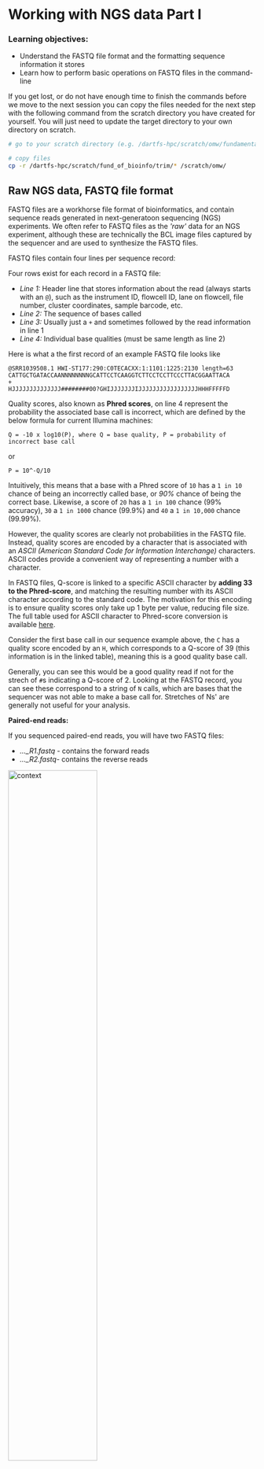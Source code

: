 # Working with NGS data Part I

### Learning objectives: 
- Understand the FASTQ file format and the formatting sequence information it stores
- Learn how to perform basic operations on FASTQ files in the command-line 

If you get lost, or do not have enough time to finish the commands before we move to the next session you can copy the files needed for the next step with the following command from the scratch directory you have created for yourself. You will just need to update the target directory to your own directory on scratch. 

```bash
# go to your scratch directory (e.g. /dartfs-hpc/scratch/omw/fundamentals_of_bioinformatics/)

# copy files 
cp -r /dartfs-hpc/scratch/fund_of_bioinfo/trim/* /scratch/omw/
```

## Raw NGS data, FASTQ file format

FASTQ files are a workhorse file format of bioinformatics, and contain sequence reads generated in next-generatoon sequencing (NGS) experiments. We often refer to FASTQ files as the *'raw'* data for an NGS experiment, although these are technically the BCL image files captured by the sequencer and are used to synthesize the FASTQ files.

FASTQ files contain four lines per sequence record:

Four rows exist for each record in a FASTQ file:
- *Line 1:* Header line that stores information about the read (always starts with an `@`), such as the instrument ID, flowcell ID, lane on flowcell, file number, cluster coordinates, sample barcode, etc.
- *Line 2:* The sequence of bases called
- *Line 3:* Usually just a `+` and sometimes followed by the read information in line 1
- *Line 4:* Individual base qualities (must be same length as line 2)

Here is what a the first record of an example FASTQ file looks like
```
@SRR1039508.1 HWI-ST177:290:C0TECACXX:1:1101:1225:2130 length=63
CATTGCTGATACCAANNNNNNNNGCATTCCTCAAGGTCTTCCTCCTTCCCTTACGGAATTACA
+
HJJJJJJJJJJJJJJ########00?GHIJJJJJJJIJJJJJJJJJJJJJJJJJHHHFFFFFD
```

Quality scores, also known as **Phred scores**, on line 4 represent the probability the associated base call is incorrect, which are defined by the below formula for current Illumina machines:
```
Q = -10 x log10(P), where Q = base quality, P = probability of incorrect base call
```
or
```
P = 10^-Q/10
```

Intuitively, this means that a base with a Phred score of `10` has a `1 in 10` chance of being an incorrectly called base, or *90%* chance of being the correct base. Likewise, a score of `20` has a `1 in 100` chance (99% accuracy), `30` a `1 in 1000` chance (99.9%) and `40` a `1 in 10,000` chance (99.99%).

However, the quality scores are clearly not probabilities in the FASTQ file. Instead, quality scores are encoded by a character that is associated with an *ASCII (American Standard Code for Information Interchange)* characters. ASCII codes provide a convenient way of representing a number with a character.

In FASTQ files, Q-score is linked to a specific ASCII character by **adding 33 to the Phred-score**, and matching the resulting number with its ASCII character according to the standard code. The motivation for this encoding is to ensure quality scores only take up 1 byte per value, reducing file size. The full table used for ASCII character to Phred-score conversion is available [here](https://support.illumina.com/help/BaseSpace_OLH_009008/Content/Source/Informatics/BS/QualityScoreEncoding_swBS.htm).

Consider the first base call in our sequence example above, the `C` has a quality score encoded by an `H`, which corresponds to a Q-score of 39 (this information is in the linked table), meaning this is a good quality base call.

Generally, you can see this would be a good quality read if not for the strech of `#`s indicating a Q-score of 2. Looking at the FASTQ record, you can see these correspond to a string of `N` calls, which are bases that the sequencer was not able to make a base call for. Stretches of Ns' are generally not useful for your analysis.

**Paired-end reads:**  

If you sequenced paired-end reads, you will have two FASTQ files:  
- *..._R1.fastq* - contains the forward reads  
- *..._R2.fastq*- contains the reverse reads  

<p align="left">
<img src="../figures/seq-config.png" title="xxxx" alt="context"
	width="60%" height="60%" />
</p>

Many bioinformatics softwares will recognize that such files are paired-end, and the reads in the forward file correspond to the reads in the reverse file, although you often have to specify the names of both files to these tools.

It is critical that the R1 and R2 files have the **same number of records in both files**. If one has more records than the other, which can sometimes happen if there was an issue in the demultiplexing process, you will experience problems using these files as paired-end reads in downstream analyses.

### Working with FASTQ files at the command line

To demonstrate how FASTQ files can be explored from the UNIX command line environment, we will be using an example set of FASTQ files generated in an RNA-seq study of human airway cell line and their reaction to glucocorticoids (described in [Himes *et al*, 2014, *PloS One*](https://journals.plos.org/plosone/article?id=10.1371/journal.pone.0099625)).

Raw sequence data was obtained from the [Sequence Read Archive (SRA)](https://www.ncbi.nlm.nih.gov/sra) under project accession [SRP033351](https://www.ncbi.nlm.nih.gov/sra?term=SRP033351), using the [SRA toolkit](https://github.com/ncbi/sra-tools) (SRA). The FASTQ files are stored in `/dartfs-hpc/scratch/fund_of_bioinfo/raw_full_fastq/`. To speed up computations in the workshop, these FASTQ files have been subset to only contain reads that align to chromosome 20.

```bash
# lets have a look at the project directory containing the reduced raw FASTQs
ls -lah /dartfs-hpc/scratch/fund_of_bioinfo/raw_fastq/

# lets have a look at the project directory containing the full raw FASTQs
ls -lah /dartfs-hpc/scratch/fund_of_bioinfo/raw_full_fastq/
```

Since these are paired-end reads each sample has a file for read 1 (SRRXXX_1) and a file for read 2 (SRRXXX_2). All of the files are `gzipped` in order to reduce the disk space they require, which is important as you can see that the full files are all **1GB** or more (you need a lot of space to process RNA-seq, or other-NGS data).

Given the size of these files, if everyone were to copy them to their home directory, this would take up a very large amount of disk space. Instead you will create a *symbolic link* or *symlink* to the data in the scratch drive.

```bash
# move into your fundamentals_of_bioinformatics directory
cd /dartfs-hpc/scratch/omw/fundamentals_of_bioinformatics
### OR use the alias you made 
biow

# lets keep our data organized and make a folder for these raw fastq files
mkdir raw_fastq
cd raw_fastq

# Create a symlink to the data directory in the scratch drive
ln -s /dartfs-hpc/scratch/fund_of_bioinfo/raw_fastq/*fastq.gz ./

# Check that your command worked
ls -lah
```
Sym-linked files are similar to an alias they are a file that points to a location. Any modifications made to the original files in `/dartfs-hpc/scratch/fund_of_bioinfo/raw_fastq/` will also be seen in the symlink files. Moving the original files or deleting the original files will cause the symlinks to malfunction.

Remember, because your symlinks are pointing to something in the scratch directory these files are slated to be deleted in 45 days, at which point your symlinks will still exist but no longer function properly.

### Basic operations

While you don't normally need to go looking within an individual FASTQ file, it is useful to explore them at the command line to help better understand their contents. Being able to work with FASTQ files at the command line can also be a valuable skill for troubleshooting problems that come upo in your analyses.

Due to gzip compression of FASTQ files we have to unzip when we want to work with them. We can do this with the `zcat` command and a pipe (|). `zcat` works similar to `cat` but operates on zipped files, FASTQ files are very large and so we will use `head` to limit the output to the first ten lines.

Use `zcat` and `head` to have a look at the first few records in our FASTQ file.
```bash
# unzip and view first few lines of FASTQ file
zcat SRR1039508_1.chr20.fastq.gz | head
zcat SRR1039508_2.chr20.fastq.gz | head
```

How many records do we have in total? (don't forget to divide by 4..)
```bash
zcat SRR1039508_1.chr20.fastq.gz | wc -l
zcat SRR1039508_2.chr20.fastq.gz | wc -l
```
Remember, paired-end reads should have the same number of records!

What if we want to count how many unique barcodes exist in the FASTQ file. To do this, we would need to print all the sequence lines of each FASTQ entry, then search those for the barcode by specifying a regular expression. To print all the sequence lines (2nd line) of each FASTQ entry, we can use a command called `sed`, short for *stream editor* which allows you to streamline edits to text that are redirected to the command. You can find a tutorial on using `sed` [here](https://www.digitalocean.com/community/tutorials/the-basics-of-using-the-sed-stream-editor-to-manipulate-text-in-linux).

First we can use `sed` with with the `'p'` argument to tell it that we want the output to be printed, and the `-n` option to tell `sed` we want to suppress automatic printing (so we don't get the results printed 2x). Piping this to the `head` command, we can get the first line of the first 10 entries in the FASTQ file. We specify `'1-4p'` as we want `sed` to *print 1 line, then skip forward 4*.
```bash
zcat SRR1039508_1.chr20.fastq.gz | sed -n '1~4p' | head -10
```

Using this same approach, we can print the second line for the first 10,000 entires of the FASTQ file, and use the `grep` command to search for regular expressions in the output. Using the `-o` option for grep, we tell the command that we want it to print lines that match the character string.
```bash
# Print the first 10 lines to confirm we are getting the sequence lines
zcat SRR1039508_1.chr20.fastq.gz | sed -n '2~4p' | head -10

# Pipe the sequence line from the first 10000 FASTQ records to grep to search for our (pretend) adapter sequence
zcat SRR1039508_1.chr20.fastq.gz | sed -n '2~4p' | head -10000 | grep -o "ATGGGA"
```

This is a bit much to count by each, so lets count the how many lines were printed by grep using the `wc` (word count) command with the `-l` option specified for lines.
```bash
# Count how many times in the first 10000 FASTQ our (pretend) adapter sequence occurs
zcat SRR1039508_1.chr20.fastq.gz | sed -n '2~4p' | head -10000 | grep -o "ATGGGA" | wc -l
```

Using a similar approach, we could count up all of the instances of individual DNA bases (C,G) called by the sequencer in this sample. Here we use the `sort` command to sort the bases printed by `grep`, and `grep` again to just get the bases we are interested in, then using the `uniq` command with the `-c` option to count up the unique elements.
```bash
# Determine the G/C content of the first 10000 reads
zcat SRR1039508_1.chr20.fastq.gz | sed -n '2~4p' | head -10000 | grep -o . | sort | grep 'C\|G' | uniq -c
```

Now we have the frequency of each nucleotide across the reads from the first 10,000 records. A quick and easy program to get GC content. GC content is used in basic quality control of sequence from FASTQs to check for potential contamination of the sequencing library. We just used this code to check 1 sample, but what if we want to know for our 4 samples?

### For & while loops

Loops allow us repeat operations over a defined variable or set of files. Essentially, you need to tell Bash what you want to loop over, and what operation you want it to do to each item.

Notice that the variable `i` set in the conditions for our loop is used to reference all the elements to be looped over in the operation using `$i` in this `for` loop example:

```bash
# loop over numbers 1:10, printing them as we go
for i in {1..10}; do \
   echo "$i"; \
done
```

Alternatively, if you do not know how many times you might need to run a loop, using a `while` loop may be useful, as it will continue the loop until the boolean (logical) specified in the first line evaluates to `false`. An example would be looping over all of the files in your directory to perform a specific task. e.g.

```bash
ls *.fastq.gz | while read x; do \
   # tell me what the shell is doing
   echo $x is being processed...;
   # provide an empty line for ease of viewing
   yes '' | sed 1q;  \
   # unzip w/ zcat and print head of file
   zcat $x | head -n 4;  \
   # print 3 lines to for ease of viewing
   yes '' | sed 3q ;
done
```

Perhaps we want to check how many reads contain the start codon `ATG`. We can do this by searching for matches and counting how many times it was found, and repeating this process for each sample using a while loop.

```bash
ls *.fastq.gz | while read x; do \
   echo $x
   zcat $x | sed -n '2~4p' | head -n 4 | grep -o "ATG" | wc -l
done
```

We could use one of these loops to perform the nucleotide counting task that we performed on a single sample above, but apply it to all of our samples in a single command.

```bash
ls *.fastq.gz | while read x; do \
   yes '' | sed 1q
   echo processing sample $x
   zcat $x | sed -n '2~4p' | sed -n '1,10000p' | grep -o . | sort | grep 'C\|G' | uniq -c ;
done
```

### Scripting in bash

So loops are pretty useful, but what if we wanted to make it even simpler to run. Maybe we even want to share the program we just wrote with other lab members so that they can execute it on their own FASTQ files, or use the program again later on a different dataset.

One way to do this would be to write this series of commands into a Bash script, that can be executed at the command line, passing the files you would like to be operated on to the script.

To generate the script (suffix `.sh`) we could use the `nano` editor:

```bash
nano count_GC_content.sh
```

Add our program to the script, using a shebang `#!/bin/bash` at the top of our script to let the shell know this is a bash script. As in the loops we use the `$` to specify the input variable to the script. `$1` represents the variable that we want to be used in the first argument of the script. Here, we only need to provide the file name, so we only have 1 `$`, but if we wanted to create more variables to expand the functionality of our script, we would do this using `$2`, `$3`, etc.

Copy the following code into the nano editor file you just opened and use the ctrl+x command to close the file and save the changes you made.
```bash
#!/bin/bash
echo processing sample "$1"; zcat $1 | sed -n '2~4p' | sed -n '1,10000p' | grep -o . | sort | grep 'C\|G' | uniq -c
```

Now run the script, specifying the a FASTQ file as variable 1 (`$1`)

```bash
# have a quick look at our script
cat count_GC_content.sh

# now run it with bash
bash count_GC_content.sh SRR1039508_1.chr20.fastq.gz
```

Now we can use our while loop again to do this for all the FASTQs in our directory
```bash
ls *.fastq.gz | while read x; do \
   bash count_GC_content.sh $x
done
```

What if we wanted to write the output into a file instead of printing to the screen? We could save the output to a *Standard output* (stout) file that we can look at, save to review later, and document our findings. The `1>>` redirects the output that would print to the screen to a file.
```bash
# create the text file you want to write to
touch stout.txt

# run the loop
ls *.fastq.gz | while read x; do \
   bash count_GC_content.sh $x 1>> stout.txt
done

# view the file
cat stout.txt
```

These example programs run fairly quickly, but stringing together mutiple commands in a bash script is common and these programs can take much longer to run. In these cases we might want to close our computer and go and do some other stuff while our program is running.

We can do this using `nohup` which allows us to run a series of commands in the background, but disconnects the process from the shell you initally submit it through, so you are free to close this shell and the process will continue to run until completion.
```bash
# run your GC content program using the executable you just made
nohup bash count_GC_content.sh SRR1039508_1.chr20.fastq.gz &

# print the result
cat nohup.out
```

### Quality control of FASTQ files

While the value of these exercises may not be immediately clear, you can imagine that if we wrote some nice programs like we did above, and grouped them together with other programs doing complimentary tasks, we would make a nice bioinformatics software package. Fortunately, people have already started doing this, and there are various collections of tools that perform specific tasks on FASTQ files.

One excellent tool that is specifically designed assess quality of FASTQ file is [FastQC](https://www.bioinformatics.babraham.ac.uk/projects/fastqc/). FastQC is composed of a number of analysis modules that calculate QC metrics from FASTQ files and summarize the results into an HTML report, that can be opened in a web browser.

>Checking quality of raw NGS data is a key step that should be done before you start doing any other downstream analysis. In addition to identifying poor quality samples, the quality control assessment may dictate **how** you analyze your data downstream.  

Lets have a look at some example QC reports from the FastQC documentation:

- [Good Illumina Data FastQC Report](https://www.bioinformatics.babraham.ac.uk/projects/fastqc/good_sequence_short_fastqc.html)
- [Bad Illumina Data FastQC Report](https://www.bioinformatics.babraham.ac.uk/projects/fastqc/bad_sequence_fastqc.html)

Run FASTQC on our data and move the results to a new directory.
```bash
# specify the -t option for 4 threads to make it run faster
fastqc -t 1 *.fastq.gz

# move results to a new folder
mkdir ../fastqc_results
mv *fastqc* fastqc_results

# move into it and ls
cd ../fastqc_results
ls -lah
```

**Note**: FastQC does not use the entire dataset, just the first few thousand reads in the FASTQ file, therefore there could be some bias introduced by this, although we assume there isn't since entires are placed into FASTQ files randomly.

Opening and evaluating an individual HTML file for each FASTQ file is tedious and slow. Luckily, someone built a tool to speed this up. [MultiQC](https://multiqc.info/) *MultiQC* searches a specified directory (and subdirectories) for log files that it recognizes and synthesizes these into its own browsable, sharable, interactive .html report that can be opened in a web-browser. *MultiQC* recognizes files from a very wide range of bioinformatics tools (including FastQC), and allows us to compare QC metrics generated by various tools across all samples so that we can analyze our experiment as a whole.

Lets run MultiQC on our FastQC files:
```bash
multiqc .
```

Copy to report to your **LOCAL MACHINE** in a new folder and open in a web-broswer:
```bash
# make a directory and go into it (ON YOUR LOCAL MACHINE)
mkdir fund_of_bioinfo/
cd fund_of_bioinfo/

# use secure copy (scp) to download the files to your local machine - remember to change the netID before you paste this command into the terminal
scp netID@discovery7.dartmouth.edu:/dartfs-hpc/rc/home/h/netID/fundamentals_of_bioinformatics/fastqc_results/multiqc_report.html .
```

You can find the MultiQC report run on the complete dataset across all samples in the dataset in the github repository, under `QC-reports`. Lets open it and explore our QC data. If the `scp` command did not work for you there is a copy of the multiqc report in the github repo you downloaded under `Day-1/data/multiqc_report.html`.


### Read pre-processing & trimming

An additional QC step one should perform on raw FASTQ data is to *pre-process* or *trim* the sequences to remove sequences that we are not interested in, or were not called confidently by the sequenecer.

This step is **optional** in most analysis, although should be based on an empirical decision that leverages the QC assessment of raw FASTQs using a quality report like the one we just generated with FASTQC/MultiQC. For example, if we see we have a large number of adapter seqeunces in our data, or a high proportion of low-quality bases near our read ends, we may wish to trim our raw reads. Otherwise, we could skip this step in the analysis.

Notably, some read mappers account for mismatches or low quality bases at the end of reads in a process called *soft-clipping*, where these bases are masked from being included in the alignment, but are technically still part of the sequence read in the FASTQ. If you are using an aligner that performs soft-clipping, you could consider omitting read trimming of FASTQ files.

### Motivation for read trimming: Downstream steps are more efficient

Several algorithms exist for trimming reads in FASTQ format. Generally, these algorithms work by looking for matches to the sequence you specify at the 5' and 3' end of a read. You can specify the minimum number of bases you would like to be considered a match, as the algorithm will trim partial matches to the sequence you specify. Examples of sequences you might want to remove include:  
- adapter sequences  
- polyA tails   
- low quality bases  

<p align="center">
<img src="../figures/read_processing.png" title="xxxx" alt="context"
	width="70%" height="87%" />
</p>

### Read trimming with cutadapt

[Cutadapt](https://cutadapt.readthedocs.io/en/stable/) is a useful tool for cleaning up sequencing reads, allows for multiple adapters to be specified simultaneously, and has an array of options that can be tweaked to control its behavior.

Basic usage of cutadapt:
```bash
cutadapt -a ADAPTER -g ADAPT2 [options] -o output.fastq input.fastq.gz
```
- `-a` specifies an adapter to trim from the 3' end of read 1
- `g` specifies an adapter to trim from the 5' end of read 1
- `o` specifies name of out file

For paired-end reads:
```bash
cutadapt -a ADAPT1 -g ADAPT2 [options] -o out1.fastq.gz -p out2.fastq input1.fastq.gz input2.fastq.gz
```
Capital letters are used to specify adapters for read 2.

If we wanted to trim polyA sequences, as we often do in RNA-seq, and save the output to a report called cutadapt.logout, we could use:  
```bash
cutadapt -a 'A{76}' -o out.trimmed.fastq.gz input.fastq.gz > cutadapt.logout;
```
`-a A{76}` tells cutadapt to search for streches of A bases at the end of reads, with a maximum length of the read length (76bp).

Since the polyA and adapter sequence contamination is relatively low for this dataset, we won't trim any specific sequences, although we will perform basic quality and length processing of the raw reads. Lets make a new directory and do this for do this for one sample.
```bash
mkdir -p ../trim
cd ../trim

cutadapt \
   -o SRR1039508_1.trim.chr20.fastq.gz \
   -p SRR1039508_2.trim.chr20.fastq.gz \
   ../raw_fastq/SRR1039508_1.chr20.fastq.gz ../raw_fastq/SRR1039508_2.chr20.fastq.gz \
   -m 1 -q 20 -j 1 > SRR1039508.cutadapt.report
```

- `-m` removes reads that are samller than the minimum threshold
- `-q` qulaity threshold for trimming bases
- `-j` number of cores/threads to use

You should now have a trimmed FASTQ file in this directory that can be used for an alignment. Lets look at the report that cutadapt generated.
```bash
cat SRR1039508.cutadapt.report
```

Now lets run this on multiple samples:
```bash 
ls ../raw_fastq/*.chr20.fastq.gz | while read x; do \

   # save the file name
   sample=`echo "$x"` 
   # get everything in file name after "/" and before "_" e.g. "SRR1039508"
   sample=`echo "$sample" | cut -d"/" -f3 | cut -d"_" -f1` 
   echo processing "$sample"

   # run cutadapt for each sample 
   cutadapt \
      -o ${sample}_1.trim.chr20.fastq.gz \
      -p ${sample}_2.trim.chr20.fastq.gz \
      ../raw_fastq/${sample}_1.chr20.fastq.gz ../raw_fastq/${sample}_2.chr20.fastq.gz \
      -m 1 -q 20 -j 4 > $sample.cutadapt.report
done
```

You should now have trimmed FASTQ files in this directory that we will use for the alignment. You should also be able to see and print each of your reports from cutadapt. 
```bash
ls *cutadapt.report | while read x; do
   yes '' | sed 4q
   echo Printing $x
   yes '' | sed 1q
   cat $x
done
```

**Additional note:** For data generated at Dartmouth, since much of the data in the Genomics core is generated using an *Illumina NextSeq 500*, we also often use the `--nextseq-trim` option in cutadapt.

This option works in a similar way to the qulaity threshold option `-q` BUT ignores Q-scores for streches of G bases, as some Illumina instruments, such as the NextSeq, generate strings of Gs when when the sequencer 'falls off' the end of a fragment and dark cycles occur, and therefore provides more appropriate quality trimming for data generated on these instrucments.

### Break out exercises

- Run through the commands above to generate a quality report and trim the reads

- What do we think about the quality of our dataset?

- How would this affect the flags you might choose to use when preprocessing the data?
   - higher or lower qulaity threshold?
   - leave off the quality filter?
   - adjust the minimum read size threshold?

- Can you write a loop to trim a series of fastq files and save it to a bash script?
